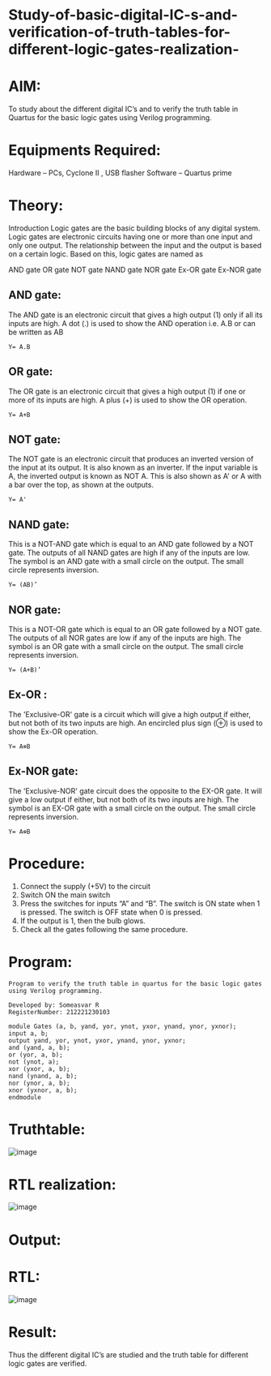 # Study-of-basic-digital-IC-s-and-verification-of-truth-tables-for-different-logic-gates-realization-
# AIM:
To study about the different digital IC’s and to verify the truth table in Quartus for the basic logic gates using Verilog programming.

# Equipments Required:
Hardware – PCs, Cyclone II , USB flasher
Software – Quartus prime
# Theory:
Introduction
Logic gates are the basic building blocks of any digital system. Logic gates are electronic circuits having one or more than one input and only one output. The relationship between the input and the output is based on a certain logic. Based on this, logic gates are named as

AND gate
OR gate
NOT gate
NAND gate
NOR gate
Ex-OR gate
Ex-NOR gate
## AND gate:
The AND gate is an electronic circuit that gives a high output (1) only if all its inputs are high. A dot (.) is used to show the AND operation i.e. A.B or can be written as AB
```
Y= A.B
```
## OR gate:
The OR gate is an electronic circuit that gives a high output (1) if one or more of its inputs are high. A plus (+) is used to show the OR operation.
```
Y= A+B
```
## NOT gate:
The NOT gate is an electronic circuit that produces an inverted version of the input at its output. It is also known as an inverter. If the input variable is A, the inverted output is known as NOT A. This is also shown as A' or A with a bar over the top, as shown at the outputs.
```
Y= A'
```
## NAND gate:
This is a NOT-AND gate which is equal to an AND gate followed by a NOT gate. The outputs of all NAND gates are high if any of the inputs are low. The symbol is an AND gate with a small circle on the output. The small circle represents inversion.
```
Y= (AB)’
```
## NOR gate:
This is a NOT-OR gate which is equal to an OR gate followed by a NOT gate. The outputs of all NOR gates are low if any of the inputs are high. The symbol is an OR gate with a small circle on the output. The small circle represents inversion.
```
Y= (A+B)’
```
## Ex-OR :
The 'Exclusive-OR' gate is a circuit which will give a high output if either, but not both of its two inputs are high. An encircled plus sign (⊕) is used to show the Ex-OR operation.
```
Y= A⊕B
```
## Ex-NOR gate:
The 'Exclusive-NOR' gate circuit does the opposite to the EX-OR gate. It will give a low output if either, but not both of its two inputs are high. The symbol is an EX-OR gate with a small circle on the output. The small circle represents inversion.
```
Y= A⊕B
```
# Procedure:
1. Connect the supply (+5V) to the circuit
2. Switch ON the main switch
3. Press the switches for inputs “A” and “B”. The switch is ON state when 1 is pressed. The switch is OFF state when 0 is pressed.
4. If the output is 1, then the bulb glows.
5. Check all the gates following the same procedure.
# Program:
```
Program to verify the truth table in quartus for the basic logic gates using Verilog programming.

Developed by: Someasvar R
RegisterNumber: 212221230103 
```
```
module Gates (a, b, yand, yor, ynot, yxor, ynand, ynor, yxnor);
input a, b;
output yand, yor, ynot, yxor, ynand, ynor, yxnor;
and (yand, a, b);
or (yor, a, b);
not (ynot, a);
xor (yxor, a, b);
nand (ynand, a, b);
nor (ynor, a, b);
xnor (yxnor, a, b);
endmodule 
```
# Truthtable:
![image](https://github.com/SOMEASVAR/Study-of-basic-digital-IC-s-and-verification-of-truth-tables-for-different-logic-gates-realization-/assets/93434149/87accd1d-38cf-4b61-a9e3-3eccf83d093b)

# RTL realization:
![image](https://github.com/SOMEASVAR/Study-of-basic-digital-IC-s-and-verification-of-truth-tables-for-different-logic-gates-realization-/assets/93434149/c174a55e-7763-4549-8753-4197ede0cee2)

# Output:
# RTL:
![image](https://github.com/SOMEASVAR/Study-of-basic-digital-IC-s-and-verification-of-truth-tables-for-different-logic-gates-realization-/assets/93434149/bdf80655-ed9a-4f8d-a04e-fc0aa7b84bfd)


# Result:
Thus the different digital IC’s are studied and the truth table for different logic gates are verified.
